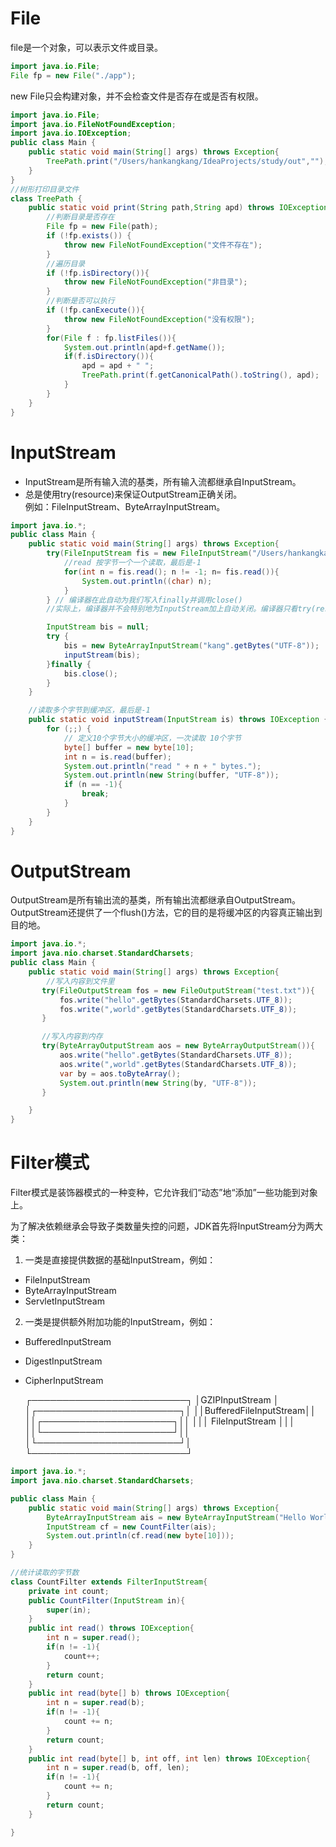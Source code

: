 # File
file是一个对象，可以表示文件或目录。

```java
import java.io.File;
File fp = new File("./app");
```
new File只会构建对象，并不会检查文件是否存在或是否有权限。

```java
import java.io.File;
import java.io.FileNotFoundException;
import java.io.IOException;
public class Main {
    public static void main(String[] args) throws Exception{
        TreePath.print("/Users/hankangkang/IdeaProjects/study/out","");
    }
}
//树形打印目录文件
class TreePath {
    public static void print(String path,String apd) throws IOException {
        //判断目录是否存在
        File fp = new File(path);
        if (!fp.exists()) {
            throw new FileNotFoundException("文件不存在");
        }
        //遍历目录
        if (!fp.isDirectory()){
            throw new FileNotFoundException("非目录");
        }
        //判断是否可以执行
        if (!fp.canExecute()){
            throw new FileNotFoundException("没有权限");
        }
        for(File f : fp.listFiles()){
            System.out.println(apd+f.getName());
            if(f.isDirectory()){
                apd = apd + " ";
                TreePath.print(f.getCanonicalPath().toString(), apd);
            }
        }
    }
}
```



# InputStream
- InputStream是所有输入流的基类，所有输入流都继承自InputStream。  
- 总是使用try(resource)来保证OutputStream正确关闭。  
例如：FileInputStream、ByteArrayInputStream。
```java
import java.io.*;
public class Main {
    public static void main(String[] args) throws Exception{
        try(FileInputStream fis = new FileInputStream("/Users/hankangkang/IdeaProjects/study/kang.txt")){
            //read 按字节一个一个读取，最后是-1
            for(int n = fis.read(); n != -1; n= fis.read()){
                System.out.println((char) n);
            }
        } // 编译器在此自动为我们写入finally并调用close()
        //实际上，编译器并不会特别地为InputStream加上自动关闭。编译器只看try(resource = ...)中的对象是否实现了java.lang.AutoCloseable接口，如果实现了，就自动加上finally语句并调用close()方法。

        InputStream bis = null;
        try {
            bis = new ByteArrayInputStream("kang".getBytes("UTF-8"));
            inputStream(bis);
        }finally {
            bis.close();
        }
    }

    //读取多个字节到缓冲区，最后是-1
    public static void inputStream(InputStream is) throws IOException {
        for (;;) {
            // 定义10个字节大小的缓冲区，一次读取 10个字节
            byte[] buffer = new byte[10];
            int n = is.read(buffer);
            System.out.println("read " + n + " bytes.");
            System.out.println(new String(buffer, "UTF-8"));
            if (n == -1){
                break;
            }
        }
    }
}
```


# OutputStream
OutputStream是所有输出流的基类，所有输出流都继承自OutputStream。
OutputStream还提供了一个flush()方法，它的目的是将缓冲区的内容真正输出到目的地。

```java
import java.io.*;
import java.nio.charset.StandardCharsets;
public class Main {
    public static void main(String[] args) throws Exception{
        //写入内容到文件里
       try(FileOutputStream fos = new FileOutputStream("test.txt")){
           fos.write("hello".getBytes(StandardCharsets.UTF_8));
           fos.write(",world".getBytes(StandardCharsets.UTF_8));
       }

       //写入内容到内存
       try(ByteArrayOutputStream aos = new ByteArrayOutputStream()){
           aos.write("hello".getBytes(StandardCharsets.UTF_8));
           aos.write(",world".getBytes(StandardCharsets.UTF_8));
           var by = aos.toByteArray();
           System.out.println(new String(by, "UTF-8"));
       }

    }
}
```

# Filter模式
Filter模式是装饰器模式的一种变种，它允许我们“动态”地“添加”一些功能到对象上。

为了解决依赖继承会导致子类数量失控的问题，JDK首先将InputStream分为两大类：  
1. 一类是直接提供数据的基础InputStream，例如：
- FileInputStream
- ByteArrayInputStream
- ServletInputStream

2. 一类是提供额外附加功能的InputStream，例如：
- BufferedInputStream
- DigestInputStream
- CipherInputStream


    ┌─────────────────────────┐
    │GZIPInputStream          │
    │┌───────────────────────┐│
    ││BufferedFileInputStream││
    ││┌─────────────────────┐││
    │││   FileInputStream   │││
    ││└─────────────────────┘││
    │└───────────────────────┘│
    └─────────────────────────┘

```java
import java.io.*;
import java.nio.charset.StandardCharsets;

public class Main {
    public static void main(String[] args) throws Exception{
        ByteArrayInputStream ais = new ByteArrayInputStream("Hello World".getBytes(StandardCharsets.UTF_8));
        InputStream cf = new CountFilter(ais);
        System.out.println(cf.read(new byte[10]));
    }
}

//统计读取的字节数
class CountFilter extends FilterInputStream{
    private int count;
    public CountFilter(InputStream in){
        super(in);
    }
    public int read() throws IOException{
        int n = super.read();
        if(n != -1){
            count++;
        }
        return count;
    }
    public int read(byte[] b) throws IOException{
        int n = super.read(b);
        if(n != -1){
            count += n;
        }
        return count;
    }
    public int read(byte[] b, int off, int len) throws IOException{
        int n = super.read(b, off, len);
        if(n != -1){
            count += n;
        }
        return count;
    }

}
```































